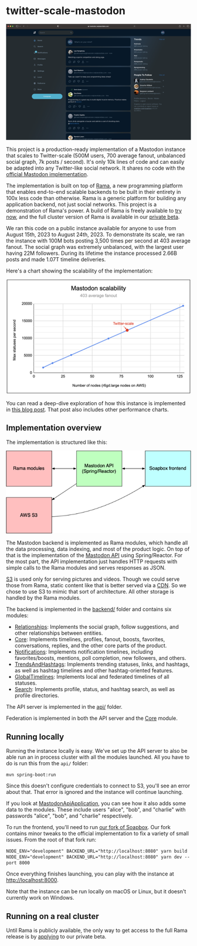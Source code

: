 # twitter-scale-mastodon

![Home timeline](images/home-timeline-screenshot.png)

This project is a production-ready implementation of a Mastodon instance that scales to Twitter-scale (500M users, 700 average fanout, unbalanced social graph, 7k posts / second). It's only 10k lines of code and can easily be adapted into any Twitter-like social network. It shares no code with the [official Mastodon implementation](https://github.com/mastodon/mastodon).

The implementation is built on top of [Rama](https://redplanetlabs.com/), a new programming platform that enables end-to-end scalable backends to be built in their entirety in 100x less code than otherwise. Rama is a generic platform for building any application backend, not just social networks. This project is a demonstration of Rama's power. A build of Rama is freely available to [try now](https://redplanetlabs.com/docs/~/downloads-maven-local-dev.html), and the full cluster version of Rama is available in our [private beta](https://docs.google.com/forms/d/e/1FAIpQLSfrhmBwI0YAeaL8u4XmgfscW4UIUUDp2ZHSs4KmPH_TaDt1QQ/viewform).

We ran this code on a public instance available for anyone to use from August 15th, 2023 to August 24th, 2023. To demonstrate its scale, we ran the instance with 100M bots posting 3,500 times per second at 403 average fanout. The social graph was extremely unbalanced, with the largest user having 22M followers. During its lifetime the instance processed 2.66B posts and made 1.07T timeline deliveries.

Here's a chart showing the scalability of the implementation:

![Scalability](images/scalability.png)

You can read a deep-dive exploration of how this instance is implemented in [this blog post](https://blog.redplanetlabs.com/2023/08/15/how-we-reduced-the-cost-of-building-twitter-at-twitter-scale-by-100x/). That post also includes other performance charts.

## Implementation overview

The implementation is structured like this:

![Structure](images/overall-structure.png)

The Mastodon backend is implemented as Rama modules, which handle all the data processing, data indexing, and most of the product logic. On top of that is the implementation of the [Mastodon API](https://docs.joinmastodon.org/api/) using Spring/Reactor. For the most part, the API implementation just handles HTTP requests with simple calls to the Rama modules and serves responses as JSON.

[S3](https://aws.amazon.com/s3/) is used only for serving pictures and videos. Though we could serve those from Rama, static content like that is better served via a [CDN](https://en.wikipedia.org/wiki/Content_delivery_network). So we chose to use S3 to mimic that sort of architecture. All other storage is handled by the Rama modules.

The backend is implemented in the [backend/](backend) folder and contains six modules:

- [Relationships](backend/src/main/java/com/rpl/mastodon/modules/Relationships.java): Implements the social graph, follow suggestions, and other relationships between entities.
- [Core](backend/src/main/java/com/rpl/mastodon/modules/Core.java): Implements timelines, profiles, fanout, boosts, favorites, conversations, replies, and the other core parts of the product.
- [Notifications](backend/src/main/java/com/rpl/mastodon/modules/Notifications.java): Implements notification timelines, including favorites/boosts, mentions, poll completion, new followers, and others.
- [TrendsAndHashtags](backend/src/main/java/com/rpl/mastodon/modules/TrendsAndHashtags.java): Implements trending statuses, links, and hashtags, as well as hashtag timelines and other hashtag-oriented features.
- [GlobalTimelines](backend/src/main/java/com/rpl/mastodon/modules/GlobalTimelines.java): Implements local and federated timelines of all statuses.
- [Search](backend/src/main/java/com/rpl/mastodon/modules/Search.java): Implements profile, status, and hashtag search, as well as profile directories.

The API server is implemented in the [api/](api) folder.

Federation is implemented in both the API server and the [Core](backend/src/main/java/com/rpl/mastodon/modules/Core.java) module.

## Running locally

Running the instance locally is easy. We've set up the API server to also be able run an in process cluster with all the modules launched. All you have to do is run this from the `api/` folder:

```
mvn spring-boot:run
```

Since this doesn't configure credentials to connect to S3, you'll see an error about that. That error is ignored and the instance will continue launching.

If you look at [MastodonApiApplication](api/src/main/java/com/rpl/mastodonapi/MastodonApiApplication.java), you can see how it also adds some data to the modules. These include users "alice", "bob", and "charlie" with passwords "alice", "bob", and "charlie" respectively.

To run the frontend, you'll need to run [our fork of Soapbox](https://github.com/redplanetlabs/soapbox). Our fork contains minor tweaks to the official implementation to fix a variety of small issues. From the root of that fork run:

```
NODE_ENV="development" BACKEND_URL="http://localhost:8080" yarn build
NODE_ENV="development" BACKEND_URL="http://localhost:8080" yarn dev --port 8000
```

Once everything finishes launching, you can play with the instance at [http://localhost:8000](http://localhost:8000).

Note that the instance can be run locally on macOS or Linux, but it doesn't currently work on Windows.

## Running on a real cluster

Until Rama is publicly available, the only way to get access to the full Rama release is by [applying](https://docs.google.com/forms/d/e/1FAIpQLSfrhmBwI0YAeaL8u4XmgfscW4UIUUDp2ZHSs4KmPH_TaDt1QQ/viewform) to our private beta.
